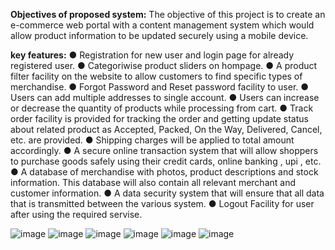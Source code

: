 
**Objectives of proposed system:**
The objective of this project is to create an e-commerce web portal with a content management system which would allow product information to be updated securely using a mobile device. 

**key features:**
● Registration for new user and login page for already registered user.
● Categoriwise product sliders on hompage. 
● A product filter facility on the website to allow customers to find specific types of merchandise.
● Forgot Password and Reset password facility to user.
● Users can add multiple addresses to single account.
● Users can increase or decrease the quantity of products while processing from cart.
● Track order facility is provided for tracking the order and getting update status about related product as Accepted, Packed, On the Way, Delivered, Cancel, etc. are provided. 
● Shipping charges will be applied to total amount accordingly.
● A secure online transaction system that will allow shoppers to purchase goods safely using their credit cards, online banking , upi , etc. 
● A database of merchandise with photos, product descriptions and stock information. This database will also contain all relevant merchant and customer information. 
● A data security system that will ensure that all data that is transmitted between the various system.
● Logout Facility for user after using the required servise.

![image](https://github.com/Rajani-londhe/redstore/assets/110283958/b18cec9f-5744-476d-acc0-42ba3418fcb2)
![image](https://github.com/Rajani-londhe/redstore/assets/110283958/a6a117d0-9eaa-4df8-ad33-97bc23c5dc88)
![image](https://github.com/Rajani-londhe/redstore/assets/110283958/c10309d8-ea6f-4107-8bc6-46a6d88d6892)
![image](https://github.com/Rajani-londhe/redstore/assets/110283958/a0c54de1-e4e0-40d7-a7f5-d80000519b8d)
![image](https://github.com/Rajani-londhe/redstore/assets/110283958/8d558aba-c19f-44c0-ada7-1b63d2287d64)
![image](https://github.com/Rajani-londhe/redstore/assets/110283958/ecad1a18-6735-458b-ac44-b29b5503f086)



